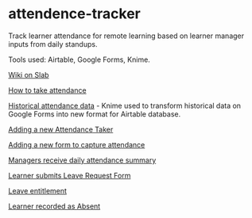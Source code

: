 # attendence-tracker
Track learner attendance for remote learning based on learner manager inputs from daily standups. 

Tools used: Airtable, Google Forms, Knime.

[Wiki on Slab]([url](https://umuzi.slab.com/topics/%F0%9F%8E%81-attendance-edl1kqiv)https://umuzi.slab.com/topics/%F0%9F%8E%81-attendance-edl1kqiv)

[How to take attendance]([url](https://umuzi.slab.com/posts/how-to-take-attendance-s1rl4kzk)https://umuzi.slab.com/posts/how-to-take-attendance-s1rl4kzk)

[Historical attendance data]([url](https://umuzi.slab.com/posts/historical-attendance-data-tl2xo5ig)https://umuzi.slab.com/posts/historical-attendance-data-tl2xo5ig) - Knime used to transform historical data on Google Forms into new format for Airtable database.

[Adding a new Attendance Taker]([url](https://umuzi.slab.com/posts/adding-a-new-attendance-taker-ka9bl492)https://umuzi.slab.com/posts/adding-a-new-attendance-taker-ka9bl492)

[Adding a new form to capture attendance]([url](https://umuzi.slab.com/posts/adding-a-new-form-to-capture-attendance-t1qlpn4n)https://umuzi.slab.com/posts/adding-a-new-form-to-capture-attendance-t1qlpn4n)

[Managers receive daily attendance summary]([url](https://umuzi.slab.com/posts/managers-receive-daily-attendance-summary-4oxbfkfv)https://umuzi.slab.com/posts/managers-receive-daily-attendance-summary-4oxbfkfv)

[Learner submits Leave Request Form]([url](https://umuzi.slab.com/posts/learner-submits-leave-request-form-6mtjfae5)https://umuzi.slab.com/posts/learner-submits-leave-request-form-6mtjfae5)

[Leave entitlement]([url](https://umuzi.slab.com/posts/leave-entitlement-77xjtqin)https://umuzi.slab.com/posts/leave-entitlement-77xjtqin)

[Learner recorded as Absent]([url](https://umuzi.slab.com/posts/learner-recorded-as-absent-fwf8pb3n)https://umuzi.slab.com/posts/learner-recorded-as-absent-fwf8pb3n)
